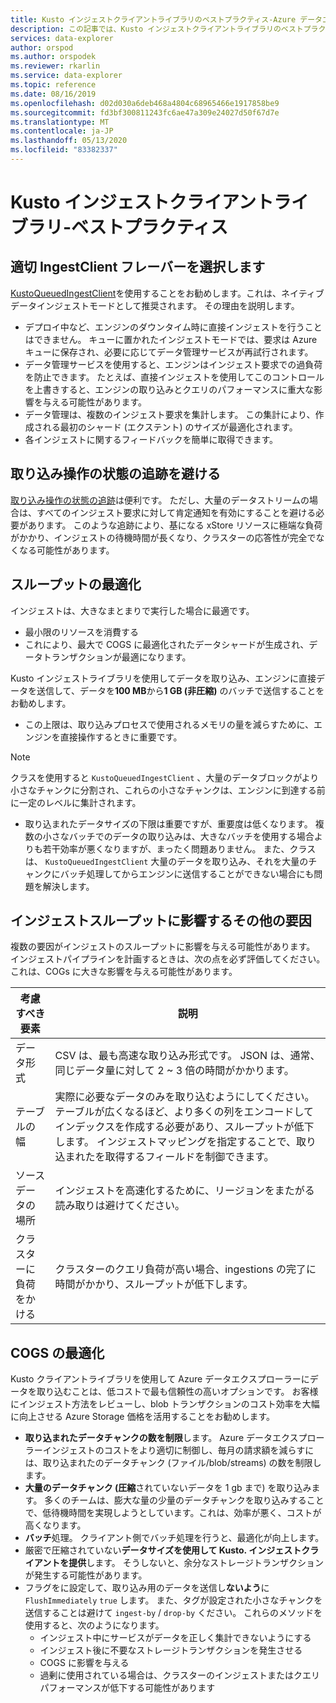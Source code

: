 ```yaml
---
title: Kusto インジェストクライアントライブラリのベストプラクティス-Azure データエクスプローラー
description: この記事では、Kusto インジェストクライアントライブラリのベストプラクティスについて説明します。
services: data-explorer
author: orspod
ms.author: orspodek
ms.reviewer: rkarlin
ms.service: data-explorer
ms.topic: reference
ms.date: 08/16/2019
ms.openlocfilehash: d02d030a6deb468a4804c68965466e1917858be9
ms.sourcegitcommit: fd3bf300811243fc6ae47a309e24027d50f67d7e
ms.translationtype: MT
ms.contentlocale: ja-JP
ms.lasthandoff: 05/13/2020
ms.locfileid: "83382337"
---
```

# <a name="kusto-ingest-client-library---best-practices"></a>Kusto インジェストクライアントライブラリ-ベストプラクティス

## <a name="select-the-right-ingestclient-flavor"></a>適切 IngestClient フレーバーを選択します

[KustoQueuedIngestClient](kusto-ingest-client-reference.md#interface-ikustoqueuedingestclient)を使用することをお勧めします。これは、ネイティブデータインジェストモードとして推奨されます。 その理由を説明します。
* デプロイ中など、エンジンのダウンタイム時に直接インジェストを行うことはできません。 キューに置かれたインジェストモードでは、要求は Azure キューに保存され、必要に応じてデータ管理サービスが再試行されます。
* データ管理サービスを使用すると、エンジンはインジェスト要求での過負荷を防止できます。 たとえば、直接インジェストを使用してこのコントロールを上書きすると、エンジンの取り込みとクエリのパフォーマンスに重大な影響を与える可能性があります。
* データ管理は、複数のインジェスト要求を集計します。 この集計により、作成される最初のシャード (エクステント) のサイズが最適化されます。
* 各インジェストに関するフィードバックを簡単に取得できます。

## <a name="avoid-tracking-ingest-operation-status"></a>取り込み操作の状態の追跡を避ける

[取り込み操作の状態の追跡](kusto-ingest-client-status.md#tracking-ingestion-status-kustoqueuedingestclient)は便利です。 ただし、大量のデータストリームの場合は、すべてのインジェスト要求に対して肯定通知を有効にすることを避ける必要があります。 このような追跡により、基になる xStore リソースに極端な負荷がかかり、インジェストの待機時間が長くなり、クラスターの応答性が完全でなくなる可能性があります。

## <a name="optimizing-for-throughput"></a>スループットの最適化

インジェストは、大きなまとまりで実行した場合に最適です。 
* 最小限のリソースを消費する
* これにより、最大で COGS に最適化されたデータシャードが生成され、データトランザクションが最適になります。

Kusto インジェストライブラリを使用してデータを取り込み、エンジンに直接データを送信して、データを**100 MB**から**1 GB (非圧縮)** のバッチで送信することをお勧めします。
* この上限は、取り込みプロセスで使用されるメモリの量を減らすために、エンジンを直接操作するときに重要です。 

> [!NOTE]
> クラスを使用すると `KustoQueuedIngestClient` 、大量のデータブロックがより小さなチャンクに分割され、これらの小さなチャンクは、エンジンに到達する前に一定のレベルに集計されます。

* 取り込まれたデータサイズの下限は重要ですが、重要度は低くなります。 複数の小さなバッチでのデータの取り込みは、大きなバッチを使用する場合よりも若干効率が悪くなりますが、まったく問題ありません。 また、クラスは、 `KustoQueuedIngestClient` 大量のデータを取り込み、それを大量のチャンクにバッチ処理してからエンジンに送信することができない場合にも問題を解決します。

## <a name="other-factors-that-impact-ingestion-throughput"></a>インジェストスループットに影響するその他の要因

複数の要因がインジェストのスループットに影響を与える可能性があります。 インジェストパイプラインを計画するときは、次の点を必ず評価してください。これは、COGs に大きな影響を与える可能性があります。

| 考慮すべき要素 |  説明                                                                                              |
|--------------------------|-----------------------------------------------------------------------------------------------------------|
| データ形式              | CSV は、最も高速な取り込み形式です。 JSON は、通常、同じデータ量に対して 2 ~ 3 倍の時間がかかります。|
| テーブルの幅              | 実際に必要なデータのみを取り込むようにしてください。 テーブルが広くなるほど、より多くの列をエンコードしてインデックスを作成する必要があり、スループットが低下します。 インジェストマッピングを指定することで、取り込まれたを取得するフィールドを制御できます。       |
| ソースデータの場所     | インジェストを高速化するために、リージョンをまたがる読み取りは避けてください。                                                       |
| クラスターに負荷をかける      | クラスターのクエリ負荷が高い場合、ingestions の完了に時間がかかり、スループットが低下します。|

## <a name="optimizing-for-cogs"></a>COGS の最適化

Kusto クライアントライブラリを使用して Azure データエクスプローラーにデータを取り込むことは、低コストで最も信頼性の高いオプションです。 お客様にインジェスト方法をレビューし、blob トランザクションのコスト効率を大幅に向上させる Azure Storage 価格を活用することをお勧めします。

* **取り込まれたデータチャンクの数を制限**します。
    Azure データエクスプローラーインジェストのコストをより適切に制御し、毎月の請求額を減らすには、取り込まれたのデータチャンク (ファイル/blob/streams) の数を制限します。
* **大量のデータチャンク (圧縮**されていないデータを 1 gb まで) を取り込みます。 
    多くのチームは、膨大な量の少量のデータチャンクを取り込みすることで、低待機時間を実現しようとしています。これは、効率が悪く、コストが高くなります。 
* **バッチ**処理。 クライアント側でバッチ処理を行うと、最適化が向上します。 
* 厳密で圧縮されていない**データサイズを使用して Kusto. インジェストクライアントを提供**します。
    そうしないと、余分なストレージトランザクションが発生する可能性があります。
* フラグをに設定して、取り込み用のデータを送信し**ないよう**に `FlushImmediately` `true` します。 また、タグが設定された小さなチャンクを送信することは避けて `ingest-by` / `drop-by` ください。 これらのメソッドを使用すると、次のようになります。
     * インジェスト中にサービスがデータを正しく集計できないようにする
     * インジェスト後に不要なストレージトランザクションを発生させる
     * COGS に影響を与える
     * 過剰に使用されている場合は、クラスターのインジェストまたはクエリパフォーマンスが低下する可能性があります
